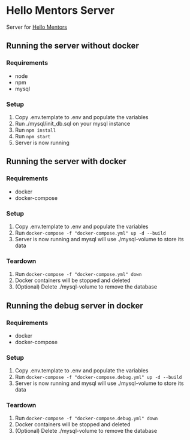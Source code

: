 # Hello Mentors Server

Server for [Hello Mentors](https://github.com/crosenblatt/hello-mentors)

## Running the server without docker

### Requirements
 - node
 - npm
 - mysql

### Setup
  1. Copy .env.template to .env and populate the variables
  2. Run ./mysql/init_db.sql on your mysql instance
  3. Run `npm install`
  4. Run `npm start`
  5. Server is now running
  
## Running the server with docker

### Requirements
  - docker
  - docker-compose
  
### Setup
  1. Copy .env.template to .env and populate the variables
  2. Run `docker-compose -f "docker-compose.yml" up -d --build`
  3. Server is now running and mysql will use ./mysql-volume to store its data
 
### Teardown
  1. Run `docker-compose -f "docker-compose.yml" down`
  2. Docker containers will be stopped and deleted
  3. (Optional) Delete ./mysql-volume to remove the database
  
## Running the debug server in docker

### Requirements
  - docker
  - docker-compose

### Setup
  1. Copy .env.template to .env and populate the variables
  2. Run `docker-compose -f "docker-compose.debug.yml" up -d --build`
  3. Server is now running and mysql will use ./mysql-volume to store its data

### Teardown
  1. Run `docker-compose -f "docker-compose.debug.yml" down`
  2. Docker containers will be stopped and deleted
  3. (Optional) Delete ./mysql-volume to remove the database
